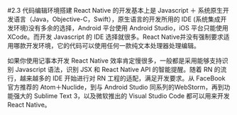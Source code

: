 #2.3 代码编辑环境搭建
React Native 的开发基本上是 Javascript ＋ 系统原生开发语言（Java，Objective-C，Swift），原生语言的开发所用的 IDE (系统集成开发环境)没有多余的选择，Android 平台使用 Android Studio，iOS 平台只能使用 XCode。而开发 Javascript 的 IDE 选择就很多。React Native并没有强制要求适用哪款开发环境，它的代码可以使用任何一款纯文本处理器处理编辑。

如果你使用记事本开发 React Native 效率肯定慢很多，一般都是采用能够支持识别 Javascript 语法，识别 JSX 和 React Native API 的智能提醒。随着 RN 的流行，越来越多的 IDE 开始进行对 RN 工程的适配，满足开发要求。从 FaceBook 官方推荐的 Atom＋Nuclide，到与 Android Studio 同系列的WebStorm，再到功能强大的 Sublime Text 3，以及微软推出的 Visual Studio Code 都可以用来开发 React Native。

